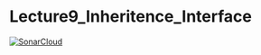 # Lecture9_Inheritence_Interface
[![SonarCloud](https://sonarcloud.io/images/project_badges/sonarcloud-white.svg)](https://sonarcloud.io/dashboard?id=twikssi_JavaGuruCourse)
